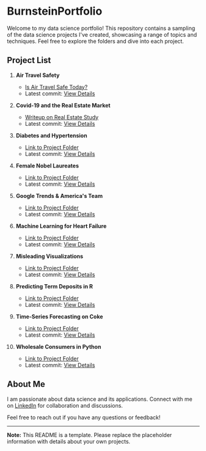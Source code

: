 # BurnsteinPortfolio

Welcome to my data science portfolio! This repository contains a sampling of the data science projects I've created, showcasing a range of topics and techniques. Feel free to explore the folders and dive into each project.

## Project List

1. **Air Travel Safety**
   - [Is Air Travel Safe Today?](Air%20Travel%20Safety/)
   - Latest commit: [View Details](Air%20Travel%20Safety/)

2. **Covid-19 and the Real Estate Market**
   - [Writeup on Real Estate Study](Covid-19%20and%20the%20Real%20Estate%20Market/)
   - Latest commit: [View Details](Covid-19%20and%20the%20Real%20Estate%20Market/)

3. **Diabetes and Hypertension**
   - [Link to Project Folder](Diabetes%20and%20Hypertension/)
   - Latest commit: [View Details](Diabetes%20and%20Hypertension/)

4. **Female Nobel Laureates**
   - [Link to Project Folder](Female%20Nobel%20Laureates/)
   - Latest commit: [View Details](Female%20Nobel%20Laureates/)

5. **Google Trends & America's Team**
   - [Link to Project Folder](Google%20Trends%20%26%20America's%20Team/)
   - Latest commit: [View Details](Google%20Trends%20%26%20America's%20Team/)

6. **Machine Learning for Heart Failure**
   - [Link to Project Folder](Machine%20Learning%20for%20Heart%20Failure/)
   - Latest commit: [View Details](Machine%20Learning%20for%20Heart%20Failure/)

7. **Misleading Visualizations**
   - [Link to Project Folder](Misleading%20Visualizations/)
   - Latest commit: [View Details](Misleading%20Visualizations/)

8. **Predicting Term Deposits in R**
   - [Link to Project Folder](Predicting%20Term%20Deposits%20in%20R/)
   - Latest commit: [View Details](Predicting%20Term%20Deposits%20in%20R/)

9. **Time-Series Forecasting on Coke**
   - [Link to Project Folder](Time-Series%20Forecasting%20on%20Coke/)
   - Latest commit: [View Details](Time-Series%20Forecasting%20on%20Coke/)

10. **Wholesale Consumers in Python**
    - [Link to Project Folder](Wholesale%20Consumers%20in%20Python/)
    - Latest commit: [View Details](Wholesale%20Consumers%20in%20Python/)

## About Me

I am passionate about data science and its applications. Connect with me on [LinkedIn](https://www.linkedin.com/in/mosheburnstein/) for collaboration and discussions.

Feel free to reach out if you have any questions or feedback!

---

**Note:** This README is a template. Please replace the placeholder information with details about your own projects.
